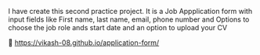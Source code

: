I have create this second practice project. It is a Job Appplication form with input fields like First name, last name, email, phone number and Options to choose the job role ands start date and an option to upload your CV

🔗 https://vikash-08.github.io/application-form/
